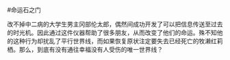 #命运石之门

改不掉中二病的大学生男主冈部伦太郎，偶然间成功开发了可以把信息传送至过去的时光机。因此通过这件仪器帮助了很多朋友，从而改变了他们的命运。殊不知他的这种行为却扰乱了平行世界线，而如果恢复原状注定要失去已经死亡的牧濑红莉栖。那么，到底有没有通往幸福没有人受伤的唯一世界线？
